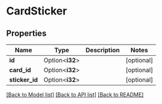 # CardSticker

## Properties

Name | Type | Description | Notes
------------ | ------------- | ------------- | -------------
**id** | Option<**i32**> |  | [optional]
**card_id** | Option<**i32**> |  | [optional]
**sticker_id** | Option<**i32**> |  | [optional]

[[Back to Model list]](../README.md#documentation-for-models) [[Back to API list]](../README.md#documentation-for-api-endpoints) [[Back to README]](../README.md)


